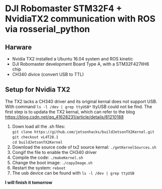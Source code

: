 # DJI Robomaster STM32F4 + NvidiaTX2 communication with ROS via rosserial_python
## Harware
- Nvidia TX2 installed a Ubuntu 16.04 system and ROS kinetic
- DJI Robomaster development Board Type A, with a STM32F427IIH6 chip
- CH340 divice (convert USB to TTL) 
## Setup for Nvidia TX2
The TX2 lacks a CH340 driver and its original kernal does not support USB. With command `ls -l /dev | grep ttyUSB*` ttyUSB could not be find.
The first step is to updata the TX2 kernal, which can refer to the blog <https://blog.csdn.net/qq_41628231/article/details/81210188>  
1. Down load all the .sh files:  
`git clone https://github.com/jetsonhacks/buildJetsonTX2Kernel.git`  
 `git checkout vL4T28.1`  
 `cd buildJetsonTX2Kernel`  
2. Download the source code of tx2 source kernal: 
`./getKernelSources.sh`  
3. Congif the file to enable the CH340 driver  
4. Compile the code:
`./makeKernel.sh`  
5. Change the boot image: 
`./copyImage.sh`  
6. Restart the system:
`reboot`  
7. The usb device can be found with `ls -l /dev | grep ttyUSB`


**I will finish it tomorrow**
